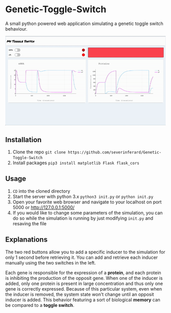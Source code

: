 # Genetic-Toggle-Switch
A small python powered web application simulating a genetic toggle switch behaviour.

<p align="center">
<img src="genetictoggleswitch.gif"/>
</p>

## Installation
1. Clone the repo
`git clone https://github.com/severinferard/Genetic-Toggle-Switch`
2. Install packages
`pip3 install matplotlib Flask flask_cors`

## Usage
1. `CD` into the cloned directory
2. Start the server with python 3.x
`python3 init.py` or `python init.py`
3. Open your favorite web browser and navigate to your localhost on port 5000 or http://127.0.0.1:5000/
4. If you would like to change some parameters of the simulation, you can do so while the simulation is running by just modifying `init.py` and resaving the file

## Explanations
The two red buttons allow you to add a specific inducer to the simulation for only 1 second before retrieving it. You can add and retrieve each inducer manually using the two switches in the left.

Each gene is responsible for the expression of a **protein**, and each protein is inhibiting the production of the opposit gene. When one of the inducer is added, only one protein is present in large concentration and thus only one gene is correctly expressed. Because of this particular system, even when the inducer is removed, the system state won't change until an opposit inducer is added. This behavior featuring a sort of biological **memory** can be compared to a **toggle switch**.

